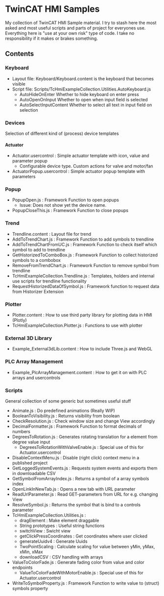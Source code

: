 # TwinCAT HMI Samples
My collection of TwinCAT HMI Sample material. I try to stash here the most asked and most useful scripts and parts of project for everyones use.
Everything here is "use at your own risk" type of code. I take no responsibility if it makes or brakes something.

## Contents

### Keyboard
- Layout file: Keyboard/Keyboard.content is the keyboard that becomes visible
- Script file: Scripts/TcHmiExampleCollection.Utilities.AutoKeyboard.js 
  - AutoHideOnEnter Whether to hide keyboard on enter press
  - AutoOpenOnInput Whether to open when input field is selected
  - AutoSelectInputContent Whether to select all text in input field on selection
  
### Devices
Selection of different kind of (process) device templates

#### Actuator
- Actuator.usercontrol : Simple actuator template with icon, value and parameter popup
  - Configurable device type. Custom actions for valve and motor/fan 
- ActuatorPopup.usercontrol : Simple actuator popup template with parameters

### Popup
- PopupOpen.js : Framework Function to open popups
  - Issue: Does not show yet the device name.
- PopupCloseThis.js : Framework Function to close popups

### Trend
- Trendline.content : Layout file for trend
- AddToTrendChart.js : Framework Function to add symbols to trendline
- AddToTrendChartFromUC.js : Framework Function to check itself which symbol to add to trendline 
- GetHistorizedToComboBox.js : Framework Function to collect historized symbols to a combobox
- RemoveFromTrendChart.js : Framework Function to remove symbol from trendline
- TcHmiExampleCollection.Trendline.js : Templates, holders and internal use scripts for trendline functionality
- RequestHistorizedDataOfSymbol.js : Framework function to request data from Historizer Extension

### Plotter
- Plotter.content : How to use third party library for plotting data in HMI (Plotly)
- TcHmiExampleCollection.Plotter.js : Functions to use with plotter

### External 3D Library
- Example_External3dLib.content : How to include Three.js and WebGL

### PLC Array Management
- Example_PlcArrayManagement.content : How to get it on with PLC arrays and usercontrols

### Scripts
General collection of some generic but sometimes useful stuff
- Animate.js : Do predefined animations (Really WIP) 
- BooleanToVisibility.js : Returns visibility from boolean
- CheckResolution.js : Check window size and change View accordingly
- DecimalFormatter.js : Framework Function to format decimals of numbers
- DegreesToRotation.js : Generates rotating translation for a element from degree value input
  - DegreesToRotationWithValveEnable.js : Special use of this for Actuator.usercontrol
- DisableContextMenu.js : Disable (right click) context menu in a published project
- GetLoggedSystemEvents.js : Requests system events and exports them in downloadable CSV
- GetSymbolFromArrayIndex.js : Returns a symbol of a array symbols index
- OpenLinkInNewTab.js : Opens a new tab with URL parameter
- ReadUrlParameter.js : Read GET-parameters from URL for e.g. changing View
- ResolveSymbol.js : Returns the symbol that is bind to a controls parameter
- TcHmiExampleCollection.Utilities.js : 
  - dragElement : Make element draggable
  - String prototypes : Useful string functions
  - switchView : Swicht view
  - getClickPressCoordinates : Get coordinates where user clicked
  - generateUuidv4 : Generate Uuids
  - TwoPointScaling : Calculate scaling for value between yMin, yMax, xMin, xMax
  - downloadCSV : CSV handling with arrays
- ValueToColorFade.js : Generate fading color from value and color endpoints
  - ValueToColorFadeWithMotorEnable.js : Special use of this for Actuator.usercontrol
- WriteToSymbolProperty.js : Framework Function to write value to (struct) symbols property
